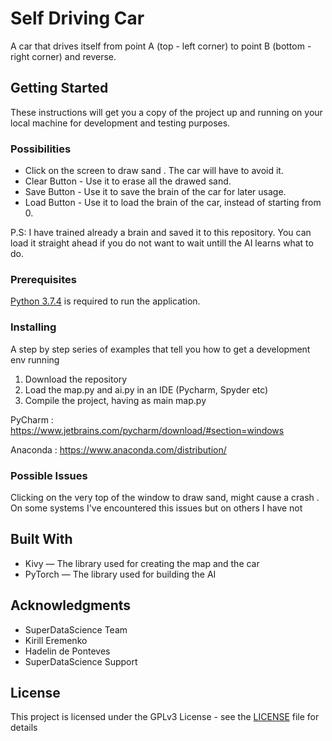 # Self Driving Car

A car that drives itself from point A (top - left corner) to point B (bottom - right corner) and reverse.

## Getting Started

These instructions will get you a copy of the project up and running on your local machine for development and testing purposes.

### Possibilities

* Click on the screen to draw sand . The car will have to avoid it.
* Clear Button - Use it to erase all the drawed sand.
* Save Button - Use it to save the brain of the car for later usage.
* Load Button - Use it to load the brain of the car, instead of starting from 0.

P.S: I have trained already a brain and saved it to this repository. You can load it straight ahead if you do not want to wait untill the AI learns what to do.

### Prerequisites

[Python 3.7.4](https://www.python.org/downloads/release/python-374/) is required to run the application.

### Installing

A step by step series of examples that tell you how to get a development env running

1. Download the repository
2. Load the map.py and ai.py in an IDE (Pycharm, Spyder etc)
3. Compile the project, having as main map.py

PyCharm : https://www.jetbrains.com/pycharm/download/#section=windows

Anaconda : https://www.anaconda.com/distribution/

### Possible Issues

Clicking on the very top of the window to draw sand, might cause a crash . On some systems I've encountered this issues but on others I have not

## Built With

* Kivy — The library used for creating the map and the car
* PyTorch — The library used for building the AI

## Acknowledgments

* SuperDataScience Team
* Kirill Eremenko
* Hadelin de Ponteves
* SuperDataScience Support

## License

This project is licensed under the GPLv3 License - see the [LICENSE](LICENSE) file for details
